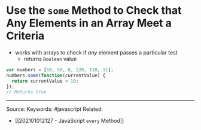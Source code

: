 # Use the `some` Method to Check that Any Elements in an Array Meet a Criteria
- works with arrays to check if _any_ element passes a particular test
	- returns `Boolean` value
```js
var numbers = [10, 50, 8, 220, 110, 11];
numbers.some(function(currentValue) {
  return currentValue < 10;
});
// Returns true
```

---
Source:
Keywords: #javascript 
Related: 
- [[202101012127 - JavaScript `every` Method]]
